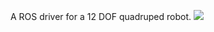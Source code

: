 A ROS driver for a 12 DOF quadruped robot.
![](https://github.com/zlingkang/quadruped_9g/blob/master/picture.png?raw=true)
